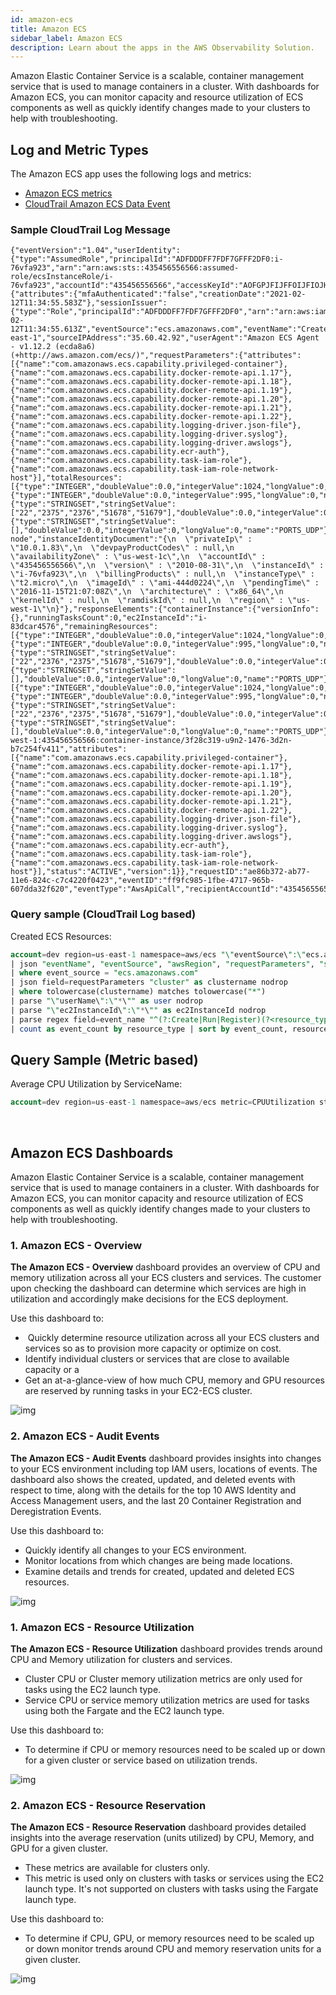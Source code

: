 ```yaml
---
id: amazon-ecs
title: Amazon ECS
sidebar_label: Amazon ECS
description: Learn about the apps in the AWS Observability Solution.
---
```


Amazon Elastic Container Service is a scalable, container management service that is used to manage containers in a cluster. With dashboards for Amazon ECS, you can monitor capacity and resource utilization of ECS components as well as quickly identify changes made to your clusters to help with troubleshooting.

## Log and Metric Types

The Amazon ECS app uses the following logs and metrics:

* [Amazon ECS metrics](https://docs.aws.amazon.com/AmazonECS/latest/developerguide/cloudwatch-metrics.html)
* [CloudTrail Amazon ECS Data Event](https://docs.aws.amazon.com/awscloudtrail/latest/userguide/logging-management-and-data-events-with-cloudtrail.html#logging-data-events)

### Sample CloudTrail Log Message

```
{"eventVersion":"1.04","userIdentity":{"type":"AssumedRole","principalId":"ADFDDDFF7FDF7GFFF2DF0:i-76vfa923","arn":"arn:aws:sts::435456556566:assumed-role/ecsInstanceRole/i-76vfa923","accountId":"435456556566","accessKeyId":"AOFGPJFIJFFOIJFIOJHF","sessionContext":{"attributes":{"mfaAuthenticated":"false","creationDate":"2021-02-12T11:34:55.583Z"},"sessionIssuer":{"type":"Role","principalId":"ADFDDDFF7FDF7GFFF2DF0","arn":"arn:aws:iam::435456556566:role/ecsInstanceRole","accountId":"435456556566","userName":"ecsInstanceRole"}}},"eventTime":"2021-02-12T11:34:55.613Z","eventSource":"ecs.amazonaws.com","eventName":"CreateCluster","awsRegion":"us-east-1","sourceIPAddress":"35.60.42.92","userAgent":"Amazon ECS Agent - v1.12.2 (ecda8a6) (+http://aws.amazon.com/ecs/)","requestParameters":{"attributes":[{"name":"com.amazonaws.ecs.capability.privileged-container"},{"name":"com.amazonaws.ecs.capability.docker-remote-api.1.17"},{"name":"com.amazonaws.ecs.capability.docker-remote-api.1.18"},{"name":"com.amazonaws.ecs.capability.docker-remote-api.1.19"},{"name":"com.amazonaws.ecs.capability.docker-remote-api.1.20"},{"name":"com.amazonaws.ecs.capability.docker-remote-api.1.21"},{"name":"com.amazonaws.ecs.capability.docker-remote-api.1.22"},{"name":"com.amazonaws.ecs.capability.logging-driver.json-file"},{"name":"com.amazonaws.ecs.capability.logging-driver.syslog"},{"name":"com.amazonaws.ecs.capability.logging-driver.awslogs"},{"name":"com.amazonaws.ecs.capability.ecr-auth"},{"name":"com.amazonaws.ecs.capability.task-iam-role"},{"name":"com.amazonaws.ecs.capability.task-iam-role-network-host"}],"totalResources":[{"type":"INTEGER","doubleValue":0.0,"integerValue":1024,"longValue":0,"name":"CPU"},{"type":"INTEGER","doubleValue":0.0,"integerValue":995,"longValue":0,"name":"MEMORY"},{"type":"STRINGSET","stringSetValue":["22","2375","2376","51678","51679"],"doubleValue":0.0,"integerValue":0,"longValue":0,"name":"PORTS"},{"type":"STRINGSET","stringSetValue":[],"doubleValue":0.0,"integerValue":0,"longValue":0,"name":"PORTS_UDP"}],"instanceIdentityDocumentSignature":"pqWe1trtreertermhC6vz\nZ0e/ZyOVVKXOb0fiiouyuyturtyreuFaoghqQ0wWurXzcHb6CrtreyteV6hPM=","cluster":"data-node","instanceIdentityDocument":"{\n  \"privateIp\" : \"10.0.1.83\",\n  \"devpayProductCodes\" : null,\n  \"availabilityZone\" : \"us-west-1c\",\n  \"accountId\" : \"435456556566\",\n  \"version\" : \"2010-08-31\",\n  \"instanceId\" : \"i-76vfa923\",\n  \"billingProducts\" : null,\n  \"instanceType\" : \"t2.micro\",\n  \"imageId\" : \"ami-444d0224\",\n  \"pendingTime\" : \"2016-11-15T21:07:08Z\",\n  \"architecture\" : \"x86_64\",\n  \"kernelId\" : null,\n  \"ramdiskId\" : null,\n  \"region\" : \"us-west-1\"\n}"},"responseElements":{"containerInstance":{"versionInfo":{},"runningTasksCount":0,"ec2InstanceId":"i-83dcar4576","remainingResources":[{"type":"INTEGER","doubleValue":0.0,"integerValue":1024,"longValue":0,"name":"CPU"},{"type":"INTEGER","doubleValue":0.0,"integerValue":995,"longValue":0,"name":"MEMORY"},{"type":"STRINGSET","stringSetValue":["22","2376","2375","51678","51679"],"doubleValue":0.0,"integerValue":0,"longValue":0,"name":"PORTS"},{"type":"STRINGSET","stringSetValue":[],"doubleValue":0.0,"integerValue":0,"longValue":0,"name":"PORTS_UDP"}],"agentConnected":true,"pendingTasksCount":0,"registeredResources":[{"type":"INTEGER","doubleValue":0.0,"integerValue":1024,"longValue":0,"name":"CPU"},{"type":"INTEGER","doubleValue":0.0,"integerValue":995,"longValue":0,"name":"MEMORY"},{"type":"STRINGSET","stringSetValue":["22","2376","2375","51678","51679"],"doubleValue":0.0,"integerValue":0,"longValue":0,"name":"PORTS"},{"type":"STRINGSET","stringSetValue":[],"doubleValue":0.0,"integerValue":0,"longValue":0,"name":"PORTS_UDP"}],"containerInstanceArn":"arn:aws:ecs:us-west-1:435456556566:container-instance/3f28c319-u9n2-1476-3d2n-b7c254fv411","attributes":[{"name":"com.amazonaws.ecs.capability.privileged-container"},{"name":"com.amazonaws.ecs.capability.docker-remote-api.1.17"},{"name":"com.amazonaws.ecs.capability.docker-remote-api.1.18"},{"name":"com.amazonaws.ecs.capability.docker-remote-api.1.19"},{"name":"com.amazonaws.ecs.capability.docker-remote-api.1.20"},{"name":"com.amazonaws.ecs.capability.docker-remote-api.1.21"},{"name":"com.amazonaws.ecs.capability.docker-remote-api.1.22"},{"name":"com.amazonaws.ecs.capability.logging-driver.json-file"},{"name":"com.amazonaws.ecs.capability.logging-driver.syslog"},{"name":"com.amazonaws.ecs.capability.logging-driver.awslogs"},{"name":"com.amazonaws.ecs.capability.ecr-auth"},{"name":"com.amazonaws.ecs.capability.task-iam-role"},{"name":"com.amazonaws.ecs.capability.task-iam-role-network-host"}],"status":"ACTIVE","version":1}},"requestID":"ae86b372-ab77-11e6-824c-c7c4220f0423","eventID":"ff9fc985-1fbe-4717-965b-607dda32f620","eventType":"AwsApiCall","recipientAccountId":"435456556566"}
```

### Query sample (CloudTrail Log based) 

Created ECS Resources:

```sql
account=dev region=us-east-1 namespace=aws/ecs "\"eventSource\":\"ecs.amazonaws.com\"" (CreateCluster or CreateService or RegisterContainerInstance or RegisterTaskDefinition or RunTask)
| json "eventName", "eventSource", "awsRegion", "requestParameters", "sourceIPAddress" as event_name, event_source, Region, requestParameters, src_ip nodrop
| where event_source = "ecs.amazonaws.com"
| json field=requestParameters "cluster" as clustername nodrop
| where tolowercase(clustername) matches tolowercase("*")
| parse "\"userName\":\"*\"" as user nodrop
| parse "\"ec2InstanceId\":\"*\"" as ec2InstanceId nodrop
| parse regex field=event_name "^(?:Create|Run|Register)(?<resource_type>[A-Z][A-Za-z]+)" nodrop
| count as event_count by resource_type | sort by event_count, resource_type asc
```

## Query Sample (Metric based)

Average CPU Utilization by ServiceName:

```sql
account=dev region=us-east-1 namespace=aws/ecs metric=CPUUtilization statistic=Average ClusterName=* ServiceName=* | avg by ClusterName, ServiceName, account, region, namespace
```
 
## Amazon ECS Dashboards

Amazon Elastic Container Service is a scalable, container management service that is used to manage containers in a cluster. With dashboards for Amazon ECS, you can monitor capacity and resource utilization of ECS components as well as quickly identify changes made to your clusters to help with troubleshooting.

### 1. Amazon ECS - Overview

**The Amazon ECS - Overview** dashboard provides an overview of CPU and memory utilization across all your ECS clusters and services. The customer upon checking the dashboard can determine which services are high in utilization and accordingly make decisions for the ECS deployment.

Use this dashboard to: 

*  Quickly determine resource utilization across all your ECS clusters and services so as to provision more capacity or optimize on cost. 
* Identify individual clusters or services that are close to available capacity or a
* Get an at-a-glance-view of how much CPU, memory and GPU resources are reserved by running tasks in your EC2-ECS cluster.  

![img](/img/observability/ecs1.jpeg)

### 2. Amazon ECS - Audit Events

**The Amazon ECS - Audit Events** dashboard provides insights into changes to your ECS environment including top IAM users, locations of events. The dashboard also shows the created, updated, and deleted events with respect to time, along with the details for the top 10 AWS Identity and Access Management users, and the last 20 Container Registration and Deregistration Events.

Use this dashboard to:

* Quickly identify all changes to your ECS environment. 
* Monitor locations from which changes are being made locations. 
* Examine details and trends for created, updated and deleted ECS resources.

![img](/img/observability/ecs2.jpeg)

### 1. Amazon ECS - Resource Utilization

**The Amazon ECS - Resource Utilization** dashboard provides trends around CPU and Memory utilization for clusters and services. 

* Cluster CPU or Cluster memory utilization metrics are only used for tasks using the EC2 launch type.
* Service CPU or service memory utilization metrics are used for tasks using both the Fargate and the EC2 launch type.

Use this dashboard to:

* To determine if CPU or memory resources need to be scaled up or down for a given cluster or service based on utilization trends.

![img](/img/observability/ecs3.jpeg)

### 2. Amazon ECS - Resource Reservation

**The Amazon ECS - Resource Reservation** dashboard provides detailed insights into the average reservation (units utilized) by CPU, Memory, and GPU for a given cluster.

* These metrics are available for clusters only. 
* This metric is used only on clusters with tasks or services using the EC2 launch type. It's not supported on clusters with tasks using the Fargate launch type.

Use this dashboard to:

* To determine if CPU, GPU, or memory resources need to be scaled up or down monitor trends around CPU and memory reservation units for a given cluster.

![img](/img/observability/ecs4.jpeg)

